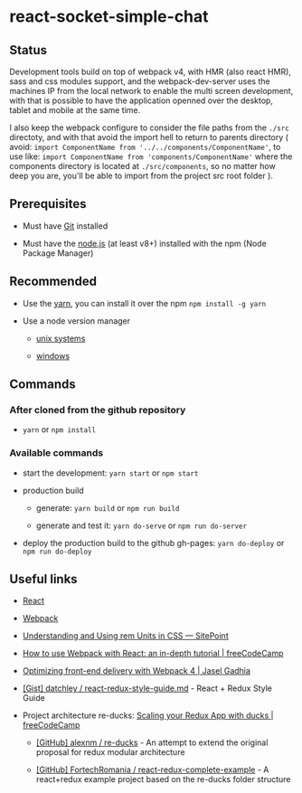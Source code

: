 # react-socket-simple-chat

<!-- A simple chat application that uses react.js, redux and socket.io. -->


## Status

Development tools build on top of webpack v4, with HMR (also react HMR), sass and css modules support, and the webpack-dev-server uses the machines IP from the local network to enable the multi screen development, with that is possible to have the application openned over the desktop, tablet and mobile at the same time.

I also keep the webpack configure to consider the file paths from the `./src` directoty, and with that avoid the import hell to return to parents directory ( avoid: `import ComponentName from '../../components/ComponentName'`, to use like: `import ComponentName from 'components/ComponentName'` where the components directory is located at `./src/components`, so no matter how deep you are, you'll be able to import from the project src root folder ).

## Prerequisites

* Must have [Git](https://git-scm.com/) installed

* Must have the [node.js](https://nodejs.org/en/) (at least v8+) installed with the npm (Node Package Manager)


## Recommended

* Use the [yarn](https://yarnpkg.com/), you can install it over the npm `npm install -g yarn`

* Use a node version manager

  * [unix systems](https://github.com/creationix/nvm)

  * [windows](https://github.com/coreybutler/nvm-windows)


## Commands

### After cloned from the github repository

* `yarn` or `npm install`


### Available commands

* start the development: `yarn start` or `npm start`

* production build

  * generate: `yarn build` or `npm run build`

  * generate and test it: `yarn do-serve` or `npm run do-server`

* deploy the production build to the github gh-pages: `yarn do-deploy` or `npm run do-deploy`


## Useful links

* [React](https://reactjs.org/)

* [Webpack](https://webpack.js.org/)

* [Understanding and Using rem Units in CSS — SitePoint](https://www.sitepoint.com/understanding-and-using-rem-units-in-css/)

* [How to use Webpack with React: an in-depth tutorial | freeCodeCamp](https://medium.freecodecamp.org/learn-webpack-for-react-a36d4cac5060)

* [Optimizing front-end delivery with Webpack 4 | Jasel Gadhia](https://jes.al/2018/04/optimizing-front-end-delivery-with-Webpack-4/)

* [[Gist] datchley / react-redux-style-guide.md](https://gist.github.com/datchley/4e0d05c526d532d1b05bf9b48b174faf) - React + Redux Style Guide

* Project architecture re-ducks: [Scaling your Redux App with ducks | freeCodeCamp](https://medium.freecodecamp.org/scaling-your-redux-app-with-ducks-6115955638be)

  * [[GitHub] alexnm / re-ducks](https://github.com/alexnm/re-ducks) - An attempt to extend the original proposal for redux modular architecture

  * [[GitHub] FortechRomania / react-redux-complete-example](https://github.com/FortechRomania/react-redux-complete-example) - A react+redux example project based on the re-ducks folder structure
